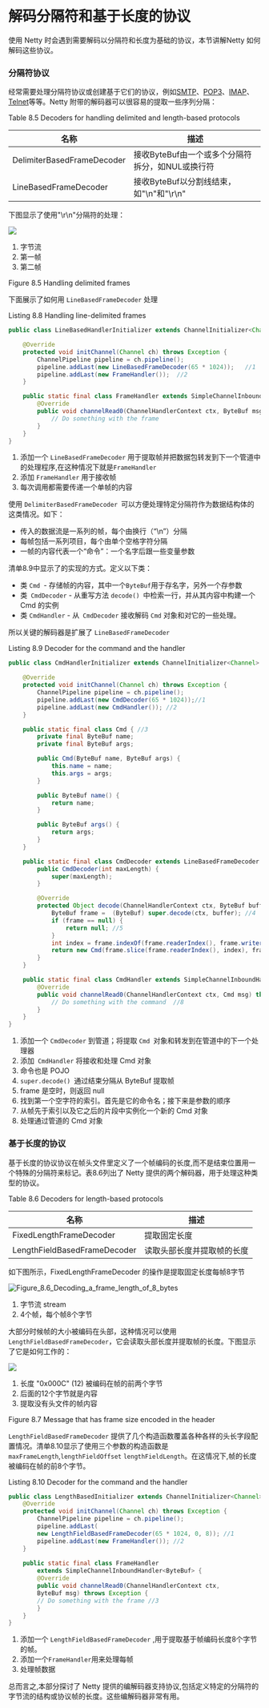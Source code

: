 解码分隔符和基于长度的协议
====

使用 Netty 时会遇到需要解码以分隔符和长度为基础的协议，本节讲解Netty 如何解码这些协议。

### 分隔符协议

经常需要处理分隔符协议或创建基于它们的协议，例如[SMTP](http://www.ietf.org/rfc/rfc2821.txt)、[POP3](http://www.ietf.org/rfc/rfc1939.txt)、[IMAP](http://tools.ietf.org/html/rfc3501)、[Telnet](http://tools.ietf.org/search/rfc854)等等。Netty 附带的解码器可以很容易的提取一些序列分隔：

Table 8.5 Decoders for handling delimited and length-based protocols

名称 | 描述
-----|----
DelimiterBasedFrameDecoder | 接收ByteBuf由一个或多个分隔符拆分，如NUL或换行符
LineBasedFrameDecoder| 接收ByteBuf以分割线结束，如"\n"和"\r\n"

下图显示了使用"\r\n"分隔符的处理：

![](https://ning-wang.oss-cn-beijing.aliyuncs.com/blog-imags/Figure_8.5_Handling_delimited_frames.jpg)

1. 字节流
2. 第一帧
3. 第二帧

Figure 8.5 Handling delimited frames

下面展示了如何用 `LineBasedFrameDecoder` 处理

Listing 8.8 Handling line-delimited frames
    
```java
public class LineBasedHandlerInitializer extends ChannelInitializer<Channel> {

    @Override
    protected void initChannel(Channel ch) throws Exception {
        ChannelPipeline pipeline = ch.pipeline();
        pipeline.addLast(new LineBasedFrameDecoder(65 * 1024));   //1
        pipeline.addLast(new FrameHandler());  //2
    }

    public static final class FrameHandler extends SimpleChannelInboundHandler<ByteBuf> {
        @Override
        public void channelRead0(ChannelHandlerContext ctx, ByteBuf msg) throws Exception {  //3
            // Do something with the frame
        }
    }
}
```

1. 添加一个 `LineBasedFrameDecoder` 用于提取帧并把数据包转发到下一个管道中的处理程序,在这种情况下就是` FrameHandler ` 
2. 添加 `FrameHandler` 用于接收帧
3. 每次调用都需要传递一个单帧的内容

使用 `DelimiterBasedFrameDecoder `可以方便处理特定分隔符作为数据结构体的这类情况。如下：

* 传入的数据流是一系列的帧，每个由换行（“\n”）分隔
* 每帧包括一系列项目，每个由单个空格字符分隔
* 一帧的内容代表一个“命令”：一个名字后跟一些变量参数

清单8.9中显示了的实现的方式。定义以下类：

* 类 `Cmd `- 存储帧的内容，其中一个` ByteBuf `用于存名字，另外一个存参数
* 类` CmdDecoder` - 从重写方法 `decode() `中检索一行，并从其内容中构建一个 Cmd 的实例
* 类 `CmdHandler` - 从` CmdDecoder` 接收解码 `Cmd` 对象和对它的一些处理。

所以关键的解码器是扩展了 `LineBasedFrameDecoder`

Listing 8.9 Decoder for the command and the handler

```java
public class CmdHandlerInitializer extends ChannelInitializer<Channel> {

    @Override
    protected void initChannel(Channel ch) throws Exception {
        ChannelPipeline pipeline = ch.pipeline();
        pipeline.addLast(new CmdDecoder(65 * 1024));//1
        pipeline.addLast(new CmdHandler()); //2
    }

    public static final class Cmd { //3
        private final ByteBuf name;
        private final ByteBuf args;

        public Cmd(ByteBuf name, ByteBuf args) {
            this.name = name;
            this.args = args;
        }

        public ByteBuf name() {
            return name;
        }

        public ByteBuf args() {
            return args;
        }
    }

    public static final class CmdDecoder extends LineBasedFrameDecoder {
        public CmdDecoder(int maxLength) {
            super(maxLength);
        }

        @Override
        protected Object decode(ChannelHandlerContext ctx, ByteBuf buffer) throws Exception {
            ByteBuf frame =  (ByteBuf) super.decode(ctx, buffer); //4
            if (frame == null) {
                return null; //5
            }
            int index = frame.indexOf(frame.readerIndex(), frame.writerIndex(), (byte) ' ');  //6
            return new Cmd(frame.slice(frame.readerIndex(), index), frame.slice(index +1, frame.writerIndex())); //7
        }
    }

    public static final class CmdHandler extends SimpleChannelInboundHandler<Cmd> {
        @Override
        public void channelRead0(ChannelHandlerContext ctx, Cmd msg) throws Exception {
            // Do something with the command  //8
        }
    }
}
```

1. 添加一个 `CmdDecoder` 到管道；将提取 `Cmd `对象和转发到在管道中的下一个处理器
2. 添加` CmdHandler` 将接收和处理 Cmd 对象
3. 命令也是 POJO
4. `super.decode() `通过结束分隔从 ByteBuf 提取帧
5. frame 是空时，则返回 null
6. 找到第一个空字符的索引。首先是它的命令名；接下来是参数的顺序
7. 从帧先于索引以及它之后的片段中实例化一个新的 Cmd 对象
8. 处理通过管道的 Cmd 对象

### 基于长度的协议

基于长度的协议协议在帧头文件里定义了一个帧编码的长度,而不是结束位置用一个特殊的分隔符来标记。表8.6列出了 Netty 提供的两个解码器，用于处理这种类型的协议。

Table 8.6 Decoders for length-based protocols

名称 | 描述
-----|----
FixedLengthFrameDecoder | 提取固定长度
LengthFieldBasedFrameDecoder | 读取头部长度并提取帧的长度

如下图所示，FixedLengthFrameDecoder 的操作是提取固定长度每帧8字节

![Figure_8.6_Decoding_a_frame_length_of_8_bytes](https://ning-wang.oss-cn-beijing.aliyuncs.com/blog-imags/Figure_8.6_Decoding_a_frame_length_of_8_bytes.jpg)

1. 字节流 stream
2. 4个帧，每个帧8个字节

大部分时候帧的大小被编码在头部，这种情况可以使用`LengthFieldBasedFrameDecoder`，它会读取头部长度并提取帧的长度。下图显示了它是如何工作的：

![](https://ning-wang.oss-cn-beijing.aliyuncs.com/blog-imags/Figure_8.7_Message_that_has_frame_size_encoded_in_the_header.jpg)

1. 长度 "0x000C" (12) 被编码在帧的前两个字节
2. 后面的12个字节就是内容
3. 提取没有头文件的帧内容

Figure 8.7 Message that has frame size encoded in the header

`LengthFieldBasedFrameDecoder` 提供了几个构造函数覆盖各种各样的头长字段配置情况。清单8.10显示了使用三个参数的构造函数是`maxFrameLength`,`lengthFieldOffset` `lengthFieldLength`。在这情况下,帧的长度被编码在帧的前8个字节。

Listing 8.10 Decoder for the command and the handler

```java
public class LengthBasedInitializer extends ChannelInitializer<Channel> {
	@Override
	protected void initChannel(Channel ch) throws Exception {
		ChannelPipeline pipeline = ch.pipeline();
		pipeline.addLast(
		new LengthFieldBasedFrameDecoder(65 * 1024, 0, 8)); //1
		pipeline.addLast(new FrameHandler()); //2
	}
		
	public static final class FrameHandler
		extends SimpleChannelInboundHandler<ByteBuf> {
		@Override
		public void channelRead0(ChannelHandlerContext ctx,
		ByteBuf msg) throws Exception {
		// Do something with the frame //3
		}
	}
}
```

1. 添加一个 `LengthFieldBasedFrameDecoder` ,用于提取基于帧编码长度8个字节的帧。
2. 添加一个` FrameHandler `用来处理每帧
3. 处理帧数据

总而言之,本部分探讨了 Netty 提供的编解码器支持协议,包括定义特定的分隔符的字节流的结构或协议帧的长度。这些编解码器非常有用。

